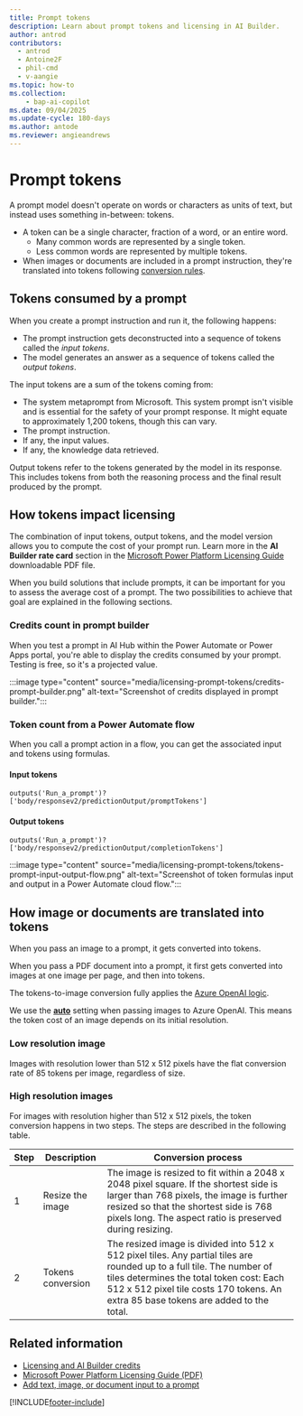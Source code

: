```yaml
---
title: Prompt tokens
description: Learn about prompt tokens and licensing in AI Builder.
author: antrod
contributors:
  - antrod
  - Antoine2F
  - phil-cmd
  - v-aangie
ms.topic: how-to
ms.collection: 
    - bap-ai-copilot
ms.date: 09/04/2025
ms.update-cycle: 180-days
ms.author: antode
ms.reviewer: angieandrews
---
```


# Prompt tokens

A prompt model doesn't operate on words or characters as units of text, but instead uses something in-between: tokens.
- A token can be a single character, fraction of a word, or an entire word.
    - Many common words are represented by a single token.
    - Less common words are represented by multiple tokens.
- When images or documents are included in a prompt instruction, they're translated into tokens following [conversion rules](#how-image-or-documents-are-translated-into-tokens).

## Tokens consumed by a prompt

When you create a prompt instruction and run it, the following happens:

- The prompt instruction gets deconstructed into a sequence of tokens called the *input tokens*.
- The model generates an answer as a sequence of tokens called the *output tokens*.

The input tokens are a sum of the tokens coming from:

- The system metaprompt from Microsoft. This system prompt isn't visible and is essential for the safety of your prompt response. It might equate to approximately 1,200 tokens, though this can vary.
- The prompt instruction.
- If any, the input values.
- If any, the knowledge data retrieved.

Output tokens refer to the tokens generated by the model in its response. This includes tokens from both the reasoning process and the final result produced by the prompt.

## How tokens impact licensing

The combination of input tokens, output tokens, and the model version allows you to compute the cost of your prompt run. Learn more in the **AI Builder rate card** section in the [Microsoft Power Platform Licensing Guide](https://go.microsoft.com/fwlink/?linkid=2085130) downloadable PDF file.

When you build solutions that include prompts, it can be important for you to assess the average cost of a prompt. The two possibilities to achieve that goal are explained in the following sections.

### Credits count in prompt builder

When you test a prompt in AI Hub within the Power Automate or Power Apps portal, you're able to display the credits consumed by your prompt. Testing is free, so it's a projected value.

:::image type="content" source="media/licensing-prompt-tokens/credits-prompt-builder.png" alt-text="Screenshot of credits displayed in prompt builder.":::

### Token count from a Power Automate flow

When you call a prompt action in a flow, you can get the associated input and tokens using formulas.

#### Input tokens

```
outputs('Run_a_prompt')?['body/responsev2/predictionOutput/promptTokens']
```

#### Output tokens

```
outputs('Run_a_prompt')?['body/responsev2/predictionOutput/completionTokens']
```

:::image type="content" source="media/licensing-prompt-tokens/tokens-prompt-input-output-flow.png" alt-text="Screenshot of token formulas input and output in a Power Automate cloud flow.":::

## How image or documents are translated into tokens

When you pass an image to a prompt, it gets converted into tokens.

When you pass a PDF document into a prompt, it first gets converted into images at one image per page, and then into tokens.

The tokens-to-image conversion fully applies the [Azure OpenAI logic](/azure/ai-services/openai/overview#image-tokens).

We use the [**auto**](/azure/ai-services/openai/how-to/gpt-with-vision?tabs=rest#detail-parameter-settings-in-image-processing-low-high-auto) setting when passing images to Azure OpenAI. This means the token cost of an image depends on its initial resolution.

### Low resolution image

Images with resolution lower than 512 x 512 pixels have the flat conversion rate of 85 tokens per image, regardless of size.

### High resolution images

For images with resolution higher than 512 x 512 pixels, the token conversion happens in two steps. The steps are described in the following table.

| Step | Description | Conversion process |
|------|-------------|---------------------|
| 1 | Resize the image | The image is resized to fit within a 2048 x 2048 pixel square. If the shortest side is larger than 768 pixels, the image is further resized so that the shortest side is 768 pixels long. The aspect ratio is preserved during resizing. |
| 2 | Tokens conversion | The resized image is divided into 512 x 512 pixel tiles. Any partial tiles are rounded up to a full tile. The number of tiles determines the total token cost: Each 512 x 512 pixel tile costs 170 tokens. An extra 85 base tokens are added to the total. |

## Related information

- [Licensing and AI Builder credits](credit-management.md)
- [Microsoft Power Platform Licensing Guide (PDF)](https://go.microsoft.com/fwlink/?LinkId=2085130)
- [Add text, image, or document input to a prompt](add-inputs-prompt.md)


[!INCLUDE[footer-include](includes/footer-banner.md)]
